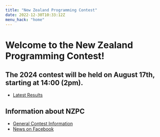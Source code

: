 ```yaml
---
title: "New Zealand Programming Contest"
date: 2022-12-30T10:33:12Z
menu_hack: "home"
---
```

# Welcome to the New Zealand Programming Contest! 

## The 2024 contest will be held on August 17th, starting at 14:00 (2pm).

* [Latest Results](/results/2023)


## Information about NZPC

* [General Contest Information](/about/)
* [News on Facebook](https://www.facebook.com/groups/625379865871965)